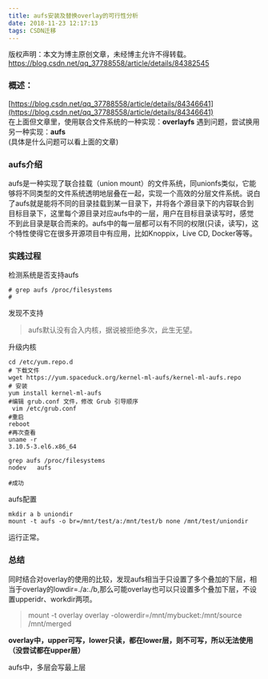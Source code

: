```yaml
---
title: aufs安装及替换overlay的可行性分析
date: 2018-11-23 12:17:13
tags: CSDN迁移
---
```

 版权声明：本文为博主原创文章，未经博主允许不得转载。 https://blog.csdn.net/qq_37788558/article/details/84382545   
 ### []()概述：

 [https://blog.csdn.net/qq_37788558/article/details/84346641](https://blog.csdn.net/qq_37788558/article/details/84346641)  
 在上面但文章里，使用联合文件系统的一种实现：**overlayfs** 遇到问题，尝试换用另一种实现：**aufs**  
 (具体是什么问题可以看上面的文章)

 
### []()aufs介绍

 aufs是一种实现了联合挂载（union mount）的文件系统，同unionfs类似，它能够将不同类型的文件系统透明地层叠在一起，实现一个高效的分层文件系统。说白了aufs就是能将不同的目录挂载到某一目录下，并将各个源目录下的内容联合到目标目录下，这里每个源目录对应aufs中的一层，用户在目标目录读写时，感觉不到此目录是联合而来的。aufs中的每一层都可以有不同的权限(只读，读写)，这个特性使得它在很多开源项目中有应用，比如Knoppix，Live CD, Docker等等。

 
### []()实践过程

 检测系统是否支持aufs

 
```
# grep aufs /proc/filesystems
# 

```
 发现不支持

 
> aufs默认没有合入内核，据说被拒绝多次，此生无望。
> 
>  
 升级内核

 
```
cd /etc/yum.repo.d
# 下载文件
wget https://yum.spaceduck.org/kernel-ml-aufs/kernel-ml-aufs.repo
# 安装
yum install kernel-ml-aufs
#编辑 grub.conf 文件，修改 Grub 引导顺序
 vim /etc/grub.conf
#重启
reboot
#再次查看
uname -r
3.10.5-3.el6.x86_64

grep aufs /proc/filesystems 
nodev   aufs

#成功

```
 aufs配置

 
```
mkdir a b uniondir
mount -t aufs -o br=/mnt/test/a:/mnt/test/b none /mnt/test/uniondir

```
 运行正常。

 
### []()总结

 同时结合对overlay的使用的比较，发现aufs相当于只设置了多个叠加的下层，相当于overlay的lowdir=./a:./b,那么可能overlay也可以只设置多个叠加下层，不设置upperidr、workdir两项。

 
> mount -t overlay overlay -olowerdir=/mnt/mybucket:/mnt/source  
>  /mnt/merged
> 
>  
 **overlay中，upper可写，lower只读，都在lower层，则不可写，所以无法使用（没尝试都在upper层）**

 aufs中，多层会写最上层

   
  